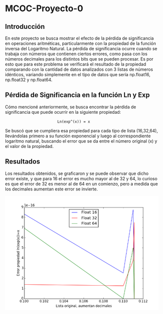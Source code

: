 # MCOC-Proyecto-0
## Introducción
En este proyecto se busca mostrar el efecto de la pérdida de significancia en operaciones aritméticas, particularmente con la propiedad de la función inversa del Logaritmo Natural.
La pérdida de significancia ocurre cuando se trabaja con números que contienen ciertos errores, como pasa con los números decimales para los distintos bits que se pueden procesar. Es por esto que para este problema se verificará el resultado de la propiedad comparando con la cantidad de datos analizados con 3 listas de números idénticos, variando simplemente en el tipo de datos que sería np.float16, np.float32 y np.float64.

## Pérdida de Significancia en la función Ln y Exp

Cómo mencioné anteriormente, se busca encontrar la pérdida de significancia que puede ocurrir en la siguiente propiedad: 

                            Ln(exp^(x)) = x
                            
Se buscó que se cumpliera esa propiedad para cada tipo de lista (16,32,64), llevándolas primero a su función exponencial y luego al correspondiente logaritmo natural, buscando el error que se da entre el número original (x) y el valor de la propiedad.

## Resultados

Los resultados obtenidos, se graficaron y se puede observar que dicho error existe, y que para 16 el error es mucho mayor al de 32 y 64, lo curioso es que el error de 32 es menor al de 64 en un comienzo, pero a medida que los decimales aumentan este error se invierte. 

![alt text](https://github.com/meechaguep/MCOC-Proyecto-0/blob/master/loss-of-significance.png?raw=true)
